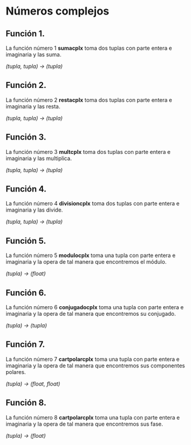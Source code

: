 <!-- 
Estudiante:Ivan Santiago Forero Torres 
Escuela Colombiana de Ingenieria Julio Garavito
Asignatura: CNYT 
Docente: Luis daniel Benavides Navarro -->
# Números complejos
## Función 1.
La función número 1 **sumacplx**  toma dos tuplas con parte entera e imaginaria y las suma.

*(tupla, tupla) -> (tupla)*
## Función 2.
La función número 2 **restacplx** toma dos tuplas con parte entera e imaginaria y las resta.

*(tupla, tupla) -> (tupla)*
## Función 3.
La función número 3 **multcplx** toma dos tuplas con parte entera e imaginaria y las multiplica.

*(tupla, tupla) -> (tupla)*
## Función 4.
La función número 4 **divisioncplx** toma dos tuplas con parte entera e imaginaria y las divide.

*(tupla, tupla) -> (tupla)*
## Función 5.
La función número 5 **modulocplx** toma una tupla con parte entera e imaginaria y la opera de tal manera que encontremos el módulo.

*(tupla) -> (float)*
## Función 6.
La función número 6 **conjugadocplx** toma una tupla con parte entera e imaginaria y la opera de tal manera que encontremos su conjugado.

*(tupla) -> (tupla)*
## Función 7.
La función número 7 **cartpolarcplx** toma una tupla con parte entera e imaginaria y la opera de tal manera que encontremos sus componentes polares.

*(tupla) -> (float, float)*
## Función 8.
La función número 8 **cartpolarcplx** toma una tupla con parte entera e imaginaria y la opera de tal manera que encontremos sus fase.

*(tupla) -> (float)*
